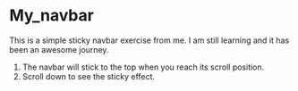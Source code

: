 # My_navbar

This is a simple sticky navbar exercise from me. I am still learning and it has been an awesome journey.

1. The navbar will stick to the top when you reach its scroll position.
2. Scroll down to see the sticky effect.


